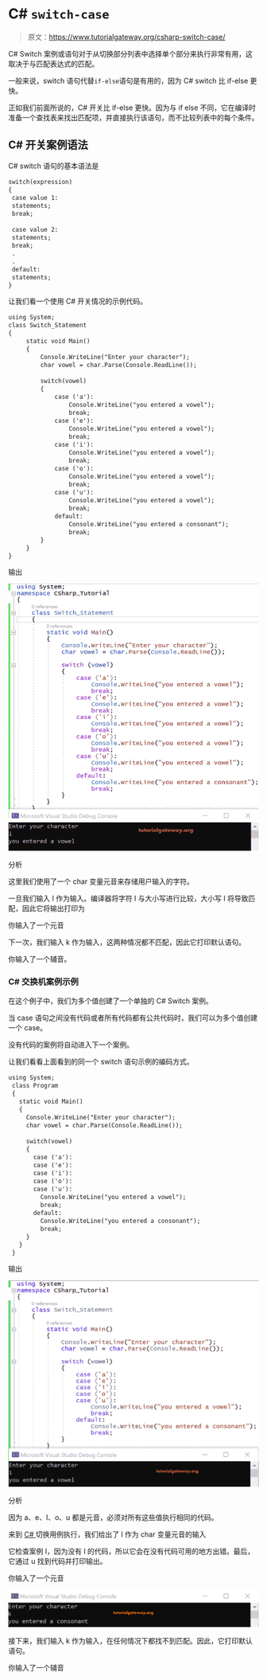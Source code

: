 # C# `switch-case`

> 原文：<https://www.tutorialgateway.org/csharp-switch-case/>

C# Switch 案例或语句对于从切换部分列表中选择单个部分来执行非常有用，这取决于与匹配表达式的匹配。

一般来说，switch 语句代替`if-else`语句是有用的，因为 C# switch 比 if-else 更快。

正如我们前面所说的，C# 开关比 if-else 更快。因为与 if else 不同，它在编译时准备一个查找表来找出匹配项，并直接执行该语句，而不比较列表中的每个条件。

## C# 开关案例语法

C# switch 语句的基本语法是

```
switch(expression)
{
 case value 1:
 statements;
 break;

 case value 2:
 statements;
 break;
 .
 .
 default:
 statements;
}
```

让我们看一个使用 C# 开关情况的示例代码。

```
using System;
class Switch_Statement
{
     static void Main()
     {
         Console.WriteLine("Enter your character");
         char vowel = char.Parse(Console.ReadLine());

         switch(vowel)
         {
             case ('a'):
                 Console.WriteLine("you entered a vowel");
                 break;
             case ('e'):
                 Console.WriteLine("you entered a vowel");
                 break;
             case ('i'):
                 Console.WriteLine("you entered a vowel");
                 break;
             case ('o'):
                 Console.WriteLine("you entered a vowel");
                 break;
             case ('u'):
                 Console.WriteLine("you entered a vowel");
                 break;
             default:
                 Console.WriteLine("you entered a consonant");
                 break;
         }
     }
}
```

输出

![C# Switch Case Example 1](img/95cdf27f303dea9048683c7fddff2c59.png)

分析

这里我们使用了一个 char 变量元音来存储用户输入的字符。

一旦我们输入 I 作为输入。编译器将字符 I 与大小写进行比较，大小写 I 将导致匹配，因此它将输出打印为

你输入了一个元音

下一次，我们输入 k 作为输入，这两种情况都不匹配，因此它打印默认语句。

你输入了一个辅音。

### C# 交换机案例示例

在这个例子中，我们为多个值创建了一个单独的 C# Switch 案例。

当 case 语句之间没有代码或者所有代码都有公共代码时，我们可以为多个值创建一个 case。

没有代码的案例将自动进入下一个案例。

让我们看看上面看到的同一个 switch 语句示例的编码方式。

```
using System;
 class Program
 {
   static void Main()
   {
     Console.WriteLine("Enter your character");
     char vowel = char.Parse(Console.ReadLine());

     switch(vowel)
     {
       case ('a'):
       case ('e'):
       case ('i'):
       case ('o'):
       case ('u'):
         Console.WriteLine("you entered a vowel");
         break;
       default:
         Console.WriteLine("you entered a consonant");
         break;
     }
   }
 }
```

输出

![C# Switch Case Example 2](img/94f84ea0caf0a26ae1220700313fd08c.png)

分析

因为 a、e、I、o、u 都是元音，必须对所有这些值执行相同的代码。

来到 [C# ](https://www.tutorialgateway.org/csharp-tutorial/) 切换用例执行，我们给出了 I 作为 char 变量元音的输入

它检查案例 I，因为没有 I 的代码，所以它会在没有代码可用的地方出错。最后，它通过 u 找到代码并打印输出。

你输入了一个元音

![C# Switch Case 3](img/d5c1495d5a12315ee1e604e5c95e0d8d.png)

接下来，我们输入 k 作为输入，在任何情况下都找不到匹配。因此，它打印默认语句。

你输入了一个辅音